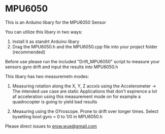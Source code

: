 # MPU6050
This is an Arduino libary for the MPU6050 Sensor

You can utilize this libary in two ways:
1. Install it as standrt Arduino libary
2. Drag the MPU6050.h and the MPU6050.cpp file into your project folder (recommended)

Before use please run the included "Drift_MPU6050" script to measure your sensors gyro drift and input the results into MPU6050.h

This libary has two measuremetn modes:
1. Measuring rotation along the X, Y, Z accxis using the Accelerometer 
    -> The intended use case are static Applications that don't expirence a lot af acceleration using this measurement mode on for example a quadrocopter is going to yield bad results

2. Measuring using the GYroscope. Prone to drift over longer times.
Select bysetting bool gyro = 0 to 1/0 in MPU6050.h

Please direct issues to erow.wue@gmail.com
